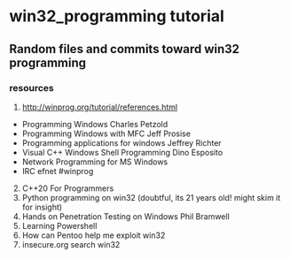 # win32_programming tutorial
## Random files and commits toward win32 programming
### resources
1. http://winprog.org/tutorial/references.html
  - Programming Windows                     Charles Petzold
  - Programming Windows with MFC            Jeff Prosise
  - Programming applications for windows    Jeffrey Richter
  - Visual C++ Windows Shell Programming    Dino Esposito
  - Network Programming for MS Windows
  - IRC efnet #winprog
  
2. C++20 For Programmers
3. Python programming on win32 (doubtful, its 21 years old! might skim it for insight)
4. Hands on Penetration Testing on Windows  Phil Bramwell
5. Learning Powershell
6. How can Pentoo help me exploit win32
7. insecure.org search win32
